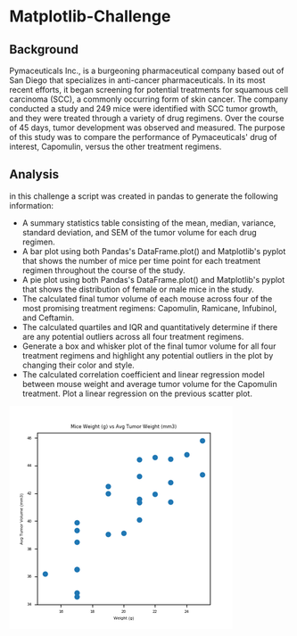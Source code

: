 # Matplotlib-Challenge

## Background

Pymaceuticals Inc., is a burgeoning pharmaceutical company based out of San Diego that specializes in anti-cancer pharmaceuticals. In its most recent efforts, it began screening for potential treatments for squamous cell carcinoma (SCC), a commonly occurring form of skin cancer.
The company conducted a study and 249 mice were identified with SCC tumor growth, and they were treated through a variety of drug regimens. Over the course of 45 days, tumor development was observed and measured. The purpose of this study was to compare the performance of Pymaceuticals' drug of interest, Capomulin, versus the other treatment regimens.

## Analysis

in this challenge a script was created in pandas to generate the following information:
* A summary statistics table consisting of the mean, median, variance, standard deviation, and SEM of the tumor volume for each drug regimen.
* A bar plot using both Pandas's DataFrame.plot() and Matplotlib's pyplot that shows the number of mice per time point for each treatment regimen throughout the course of the study.
* A pie plot using both Pandas's DataFrame.plot() and Matplotlib's pyplot that shows the distribution of female or male mice in the study.
* The calculated final tumor volume of each mouse across four of the most promising treatment regimens: Capomulin, Ramicane, Infubinol, and Ceftamin. 
* The calculated quartiles and IQR and quantitatively determine if there are any potential outliers across all four treatment regimens.
* Generate a box and whisker plot of the final tumor volume for all four treatment regimens and highlight any potential outliers in the plot by changing their color and style.
* The calculated correlation coefficient and linear regression model between mouse weight and average tumor volume for the Capomulin treatment. Plot a linear regression on the previous scatter plot.

![](Analysis/Pymaceuticals/scatterplot.png)
